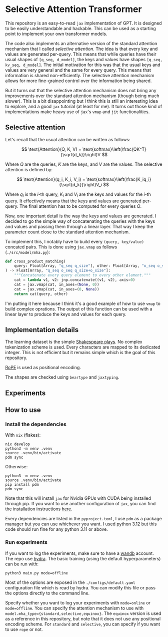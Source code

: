 # Selective Attention Transformer

This repository is an easy-to-read `jax` implementation of GPT. It is designed
to be easily understandable and hackable. This can be used as a starting point
to implement your own transformer models.

The code also implements an alternative version of the standard attention
mechanism that I called *selective attention*. The idea is that every key and
values are generated per-query. This means that while queries have their usual
shapes of `[q_seq, d_model]`, the keys and values have shapes `[q_seq, kv_seq,
d_model]`. The initial motivation for this was that the usual keys and values
are very general and the same for every query. This means that information is
shared non-efficiently. The selective attention mechanism allows for more
fine-grained control over the information being shared.

But it turns out that the selective attention mechanism does not bring any
improvements over the standard attention mechanism (though being much slower).
This is a bit disappointing but I think this is still an interesting idea to
explore, and a good `jax` tutorial (at least for me). It turns out those kind
of implementations make heavy use of `jax`'s `vmap` and `jit` functionalities.

## Selective attention

Let's recall that the usual attention can be written as follows:

$$
\text{Attention}(Q, K, V) = \text{softmax}\left(\frac{QK^T}{\sqrt{d_k}}\right)V
$$

Where $Q$ are the queries, $K$ are the keys, and $V$ are the values. The
selective attention is defined by:

$$
\text{Attention}(q_i, K_i, V_i) = \text{softmax}\left(\frac{K_iq_i}{\sqrt{d_k}}\right)V_i
$$

Where $q_i$ is the $i$-th query, $K_i$ and $V_i$ are the keys and values for
the $i$-th query. It effectively means that the keys and values are generated
per-query. The final attention has to be computed for every queries $Q$.

Now, one important detail is the way the keys and values are generated. I
decided to go the simple way of concatenating the queries with the keys and
values and passing them through a linear layer. That way I keep the parameter
count close to the standard attention mechanism.

To implement this, I notably have to build every `(query, key/value)` concated
pairs. This is done using `jax.vmap` as follows (`./src/model/mha.py`):

```python
def cross_product_matching(
    query: Float[Array, "q_seq q_size"], other: Float[Array, "o_seq o_size"]
) -> Float[Array, "q_seq o_seq q_size+o_size"]:
    """Concatenate every query element to every other element."""
    cat = lambda v1, v2: jnp.concatenate((v1, v2), axis=0)
    cat = jax.vmap(cat, in_axes=(None, 0))
    cat = jax.vmap(cat, in_axes=(0, None))
    return cat(query, other)
```

I'm putting it here because I think it's a good example of how to use `vmap` to
build complex oprations. The output of this function can be used with a linear
layer to produce the keys and values for each query.

## Implementation details

The learning dataset is the simple [Shakespeare
plays](https://www.kaggle.com/datasets/kingburrito666/shakespeare-plays). No
complex tokenization scheme is used. Every characters are mapped to its
dedicated integer. This is not efficient but it remains simple which is the
goal of this repository.

[RoPE](https://arxiv.org/abs/2104.09864) is used as positional encoding.

The shapes are checked using `beartype` and `jaxtyping`.

## Experiments

## How to use

### Install the dependencies

With `nix` (flakes):

```console
nix develop
python3 -m venv .venv
source .venv/bin/activate
pdm sync
```

Otherwise:

```console
python3 -m venv .venv
source .venv/bin/activate
pip install pdm
pdm sync
```

Note that this will install `jax` for Nvidia GPUs with CUDA being installed
through pip. If you want to use another configuration of `jax`, you can find
the installation instructions
[here](https://jax.readthedocs.io/en/latest/installation.html).

Every dependencies are listed in the `pyproject.toml`, I use `pdm` as a package
manager but you can use whichever you want. I used python 3.12 but this code
should run fine for any python 3.11 or above.

### Run experiments

If you want to log the experiments, make sure to have a
[wandb](https://www.wandb.ai) account. The repo use
[hydra](https://hydra.cc/docs/intro/). The basic training (using the default
hyperparameters) can be run with:

```console
python3 main.py mode=offline
```

Most of the options are exposed in the `./configs/default.yaml` configuration
file which is read by hydra. You can modify this file or pass the options
directly to the command line.

Specify whether you want to log your experiments with `mode=online` or
`mode=offline`. You can specify the attention mechanism to use with
`model.mha_type={standard,selective,equinox}`. The `equinox` version is used as
a reference in this repository, but note that it does not use any positional
encoding scheme. For `standard` and `selective`, you can specify if you want
to use `rope` or not.
